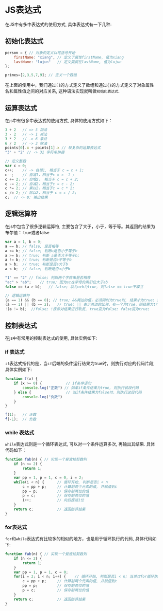 # JS表达式

在JS中有多中表达式的使用方式, 具体表达式有一下几种:

## 初始化表达式

```js
person = { // 对象的定义以花括号开始
    firstName: "xiang", // 定义了属性firstName, 值为xiang
    lastName: "lujun"   // 定义类属性lastName, 值为lujun
};

primes=[2,3,5,7,9]; // 定义一个数组

```

在上面的使用中，我们通过`[]`的方式定义了数组和通过`{}`的方式定义了对象属性名和属性值之间的对应关系,  这种语法实现就叫做`初始化表达式`.



## 运算表达式

在js中有很多中表达式的使用方式, 具体的使用方式如下：

```js
3 + 2	// => 5 加法
3 - 2	// -> 1 减法
3 * 2   // -> 6 乘法
6 / 2   // -> 3 除法
points[0].x + points[1].x // 较复杂的运算表达式
"3" + "2" // -> 32 字符串拼接

// 定义整数
var c = 0;
c++;	// -> 自增1, 相当于 c = c + 1;
c--;	// 自减1，相当于c = c -1 ;
c += 2;	// 自增2， 相当于 c = c + 2;
c -= 2; // 自减2，相当于c = c - 2;
c *= 2;	// 乘以2，相当于c = c * 2;
c /= 2; // 除以2，相当于 c = c / 2;
c;	// -> 0; 输出结果
```



## 逻辑运算符

在js中包含了很多逻辑运算符, 主要包含了大于，小于，等于等。其返回的结果为布尔值： true或者false

```js
var a = 1, b = 0;
a == b;	// false, 是否相等
a <= b;	// false; 判断a是否小于等于b
a >= b;	// true; 判断 a是否大于等于b;
a != b;	// true; 判断是否a不等于b
a > b;	// true; 判断是否a大于b
a < b; 	// false; 判断是否a小于b

"1" == "2" // false; 判断两个字符串是否相等
"ac" > "ab";	// true; 因为ac在字母的索引位大于ab
false == (a > b);	// false; 以为a>b为true, 则false == true不成立

// 逻辑运算符
(a == 1) && (b == 0); // true; &&两边的值，必须同时为true时, 结果才为true; 否则值为false
(a == 1) || (b == 2);	// true; || 表示两边的比较，有一个为true，则结果为true; 否则结果为false
!(a != b); 	//false; !表示对结果进行取反, true变为false; false变为true;
```



## 控制表达式

在js中有常用的控制表达式的使用, 具体实例如下:

### if 表达式

`if`表达式指代的是，当`if`后端的条件运行结果为true时，则执行对应的代码片段, 具体实例如下:

```js
function f(x) {
    if (x >= 0) {			// if条件语句
        console.log("正数") // 如果if条件结果为true, 则执行该段代码
    } else {				// 当if条件结果为false时，则执行这段代码
        console.log("负数")
    }
}

f(1);	// 正数
f(-1);	// 负数
```

### while 表达式

`while`表达式则是一个循环表达式, 可以对一个条件运算多次, 再输出其结果. 具体代码如下：

```js
function fab(n) { // 实现一个斐波拉契数列
    if (n <= 2) {
        return 1;
    }
    var pp = 1, p = 1, c = 0, i = 2;
    while(i < n) {		// 循环开始, 判断是否i < n
        c = pp + p;		// 计算前两个元素的值, 并赋值到c
        pp = p;			// 保存前两位的值
        p = c;			// 保存前两位的值
        i++;			// 向后推进1位
    }
    return c;			// 返回结算结果
}
```

### for表达式

`for`和`while`表达式有比较多的相似的地方，也是用于循环执行的代码, 具体代码如下:

```js
function fab(n) { // 实现一个斐波拉契数列
    if (n <= 2) {
        return 1;
    }
    var pp = 1, p = 1, c = 0;
    for(i = 2; i < n; i++) {	// 循环开始, 判断是否i < n; 当单次for循环执行完毕后, 执行i++，相当于i = i+ 1;
        c = pp + p;		// 计算前两个元素的值, 并赋值到c
        pp = p;			// 保存前两位的值
        p = c;			// 保存前两位的值
    }
    return c;			// 返回结算结果
}
```

